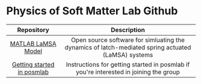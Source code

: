 # Physics of Soft Matter Lab Github

| Repository | Description | 
|:----------:|:----------:|
| [MATLAB LaMSA Model](https://posmlab.github.io/matlab-lamsa-model/) | Open source software for simluating the dynamics of latch-mediated spring actuated (LaMSA) systems |
| [Getting started in posmlab](https://posmlab.github.io/getting-started) | Instructions for getting started in posmlab if you're interested in joining the group |
